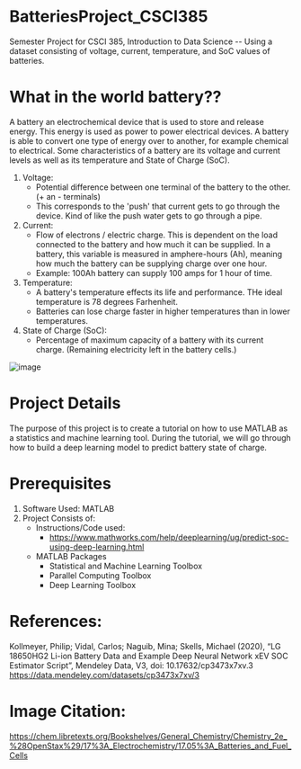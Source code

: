 # BatteriesProject_CSCI385
Semester Project for CSCI 385, Introduction to Data Science -- Using a dataset consisting of voltage, current, temperature, and SoC values of batteries.

# What in the world battery??
A battery an electrochemical device that is used to store and release energy. This energy is used as power to power electrical devices. A battery is able to convert one type of energy over to another, for example chemical to electrical. Some characteristics of a battery are its voltage and current levels as well as its temperature and State of Charge (SoC).

1) Voltage:
   - Potential difference between one terminal of the battery to the other. (+ an - terminals)
   - This corresponds to the 'push' that current gets to go through the device. Kind of like the push water gets to go through a pipe.
3) Current:
   - Flow of electrons / electric charge. This is dependent on the load connected to the battery and how much it can be supplied. In a battery, this variable is measured in amphere-hours (Ah), meaning how much the battery can be supplying charge over one hour.
   - Example: 100Ah battery can supply 100 amps for 1 hour of time.
5) Temperature:
   - A battery's temperature effects its life and performance. THe ideal temperature is 78 degrees Farhenheit.
   - Batteries can lose charge faster in higher temperatures than in lower temperatures. 
7) State of Charge (SoC):
   - Percentage of maximum capacity of a battery with its current charge. (Remaining electricity left in the battery cells.)

![image](https://github.com/user-attachments/assets/7f845354-0731-4dca-9362-93713d4f7f01)

# Project Details
The purpose of this project is to create a tutorial on how to use MATLAB as a statistics and machine learning tool. During the tutorial, we will go through how to build a deep learning model to predict battery state of charge. 

# Prerequisites
1) Software Used: MATLAB
2) Project Consists of:
   - Instructions/Code used:
        * https://www.mathworks.com/help/deeplearning/ug/predict-soc-using-deep-learning.html
   - MATLAB Packages
        * Statistical and Machine Learning Toolbox
        * Parallel Computing Toolbox
        * Deep Learning Toolbox

# References:
Kollmeyer, Philip; Vidal, Carlos; Naguib, Mina; Skells, Michael  (2020), “LG 18650HG2 Li-ion Battery Data and Example Deep Neural Network xEV SOC Estimator Script”, Mendeley Data, V3, doi: 10.17632/cp3473x7xv.3 
https://data.mendeley.com/datasets/cp3473x7xv/3 

# Image Citation:
https://chem.libretexts.org/Bookshelves/General_Chemistry/Chemistry_2e_%28OpenStax%29/17%3A_Electrochemistry/17.05%3A_Batteries_and_Fuel_Cells 



